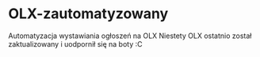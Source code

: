 # OLX-zautomatyzowany
Automatyzacja wystawiania ogłoszeń na OLX
Niestety OLX ostatnio został zaktualizowany i uodpornił się na boty :C
